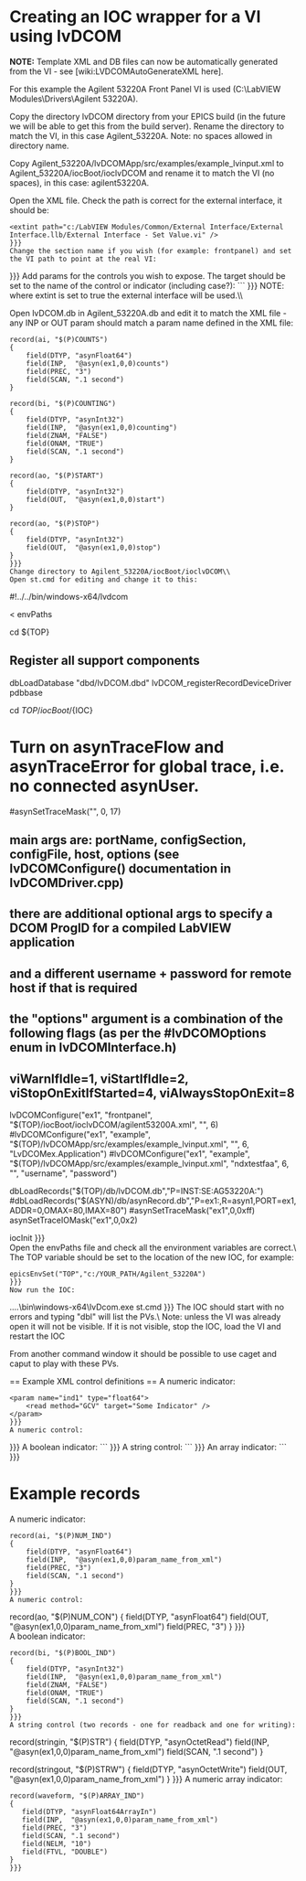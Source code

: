 # Creating an IOC wrapper for a VI using lvDCOM

**NOTE:** Template XML and DB files can now be automatically generated from the VI - see [wiki:LVDCOMAutoGenerateXML here].

For this example the Agilent 53220A Front Panel VI is used (C:\LabVIEW Modules\Drivers\Agilent 53220A).

Copy the directory lvDCOM directory from your EPICS build (in the future we will be able to get this from the build server).
Rename the directory to match the VI, in this case Agilent_53220A. Note: no spaces allowed in directory name.

Copy Agilent_53220A/lvDCOMApp/src/examples/example_lvinput.xml to Agilent_53220A/iocBoot/ioclvDCOM and rename it to match the VI (no spaces), in this case: agilent53220A.

Open the XML file.
Check the path is correct for the external interface, it should be:
```
<extint path="c:/LabVIEW Modules/Common/External Interface/External Interface.llb/External Interface - Set Value.vi" />
}}}
Change the section name if you wish (for example: frontpanel) and set the VI path to point at the real VI:
```    
<vi path="C:/LabVIEW Modules/Drivers/Agilent 53220A/Agilent 53220A - System Functions.llb/Agilent 53220A - Front Panel.vi"> 
}}}        
Add params for the controls you wish to expose. The target should be set to the name of the control or indicator (including case?):
```    
<param name="counts" type="float64"> 
    <read method="GCV" target="Counts" />  
</param>
	
<param name="counting" type="int32"> 
    <read method="GCV" target="Counting" />
</param>

<param name="start" type="int32"> 
    <read method="GCV" target="Start Counting" />  
    <set method="SCV" extint="true" target="Start Counting" /> 
</param>
      
<param name="stop" type="int32"> 
    <read method="GCV" target="Stop Counting" />  
    <set method="SCV" extint="true" target="Stop Counting" /> 
</param>
}}}   
NOTE: where extint is set to true the external interface will be used.\\
        
Open lvDCOM.db in Agilent_53220A.db and edit it to match the XML file - any INP or OUT param should match a param name defined in the XML file:
```
record(ai, "$(P)COUNTS")
{
    field(DTYP, "asynFloat64")
    field(INP,  "@asyn(ex1,0,0)counts")
    field(PREC, "3")
    field(SCAN, ".1 second")
}

record(bi, "$(P)COUNTING")
{
    field(DTYP, "asynInt32")
    field(INP,  "@asyn(ex1,0,0)counting")
    field(ZNAM, "FALSE")
    field(ONAM, "TRUE")
    field(SCAN, ".1 second")
}

record(ao, "$(P)START")
{
    field(DTYP, "asynInt32")
    field(OUT,  "@asyn(ex1,0,0)start")
}

record(ao, "$(P)STOP")
{
    field(DTYP, "asynInt32")
    field(OUT,  "@asyn(ex1,0,0)stop")
}
}}}
Change directory to Agilent_53220A/iocBoot/ioclvDCOM\\
Open st.cmd for editing and change it to this:
```
#!../../bin/windows-x64/lvdcom

< envPaths

cd ${TOP}

## Register all support components
dbLoadDatabase "dbd/lvDCOM.dbd"
lvDCOM_registerRecordDeviceDriver pdbbase

cd ${TOP}/iocBoot/${IOC}

# Turn on asynTraceFlow and asynTraceError for global trace, i.e. no connected asynUser.
#asynSetTraceMask("", 0, 17)

## main args are:  portName, configSection, configFile, host, options (see lvDCOMConfigure() documentation in lvDCOMDriver.cpp)
##
## there are additional optional args to specify a DCOM ProgID for a compiled LabVIEW application 
## and a different username + password for remote host if that is required 
##
## the "options" argument is a combination of the following flags (as per the #lvDCOMOptions enum in lvDCOMInterface.h)
##    viWarnIfIdle=1, viStartIfIdle=2, viStopOnExitIfStarted=4, viAlwaysStopOnExit=8
lvDCOMConfigure("ex1", "frontpanel", "$(TOP)/iocBoot/ioclvDCOM/agilent53200A.xml", "", 6)
#lvDCOMConfigure("ex1", "example", "$(TOP)/lvDCOMApp/src/examples/example_lvinput.xml", "", 6, "LvDCOMex.Application")
#lvDCOMConfigure("ex1", "example", "$(TOP)/lvDCOMApp/src/examples/example_lvinput.xml", "ndxtestfaa", 6, "", "username", "password")

dbLoadRecords("$(TOP)/db/lvDCOM.db","P=INST:SE:AG53220A:")
#dbLoadRecords("$(ASYN)/db/asynRecord.db","P=ex1:,R=asyn1,PORT=ex1,ADDR=0,OMAX=80,IMAX=80")
#asynSetTraceMask("ex1",0,0xff)
asynSetTraceIOMask("ex1",0,0x2)

iocInit
}}}    
Open the envPaths file and check all the environment variables are correct.\\ 
The TOP variable should be set to the location of the new IOC, for example: 
```
epicsEnvSet("TOP","c:/YOUR_PATH/Agilent_53220A")
}}}
Now run the IOC:
```
..\..\bin\windows-x64\lvDcom.exe st.cmd
}}}
The IOC should start with no errors and typing "dbl" will list the PVs.\\
Note: unless the VI was already open it will not be visible. If it is not visible, stop the IOC, load the VI and restart the IOC

From another command window it should be possible to use caget and caput to play with these PVs.

== Example XML control definitions ==
A numeric indicator:
```
<param name="ind1" type="float64"> 
    <read method="GCV" target="Some Indicator" />  
</param>
}}}            
A numeric control:
```
<param name="cont1" type="float64">
    <read target="Some Control" method="GCV"/>
    <set target="Some Control" method="SCV" extint="false"/>
</param>
}}}
A boolean indicator:
```
<param name="bool_ind" type="int32"> 
    <read method="GCV" target="Some boolean indicator" />
</param>
}}}          
A string control:
```
<param name="strcont1" type="string">
    <read target="Some String" method="GCV"/>
    <set target="Some String" method="SCV" extint="false"/>
</param>
}}}
An array indicator:
```     
<param name="arrayind1" type="float64array">
    <read target="Some Array" method="GCV"/>
</param>
}}}

# Example records
A numeric indicator:
```
record(ai, "$(P)NUM_IND")
{
    field(DTYP, "asynFloat64")
    field(INP,  "@asyn(ex1,0,0)param_name_from_xml")
    field(PREC, "3")
    field(SCAN, ".1 second")
}
}}}
A numeric control:
```
record(ao, "$(P)NUM_CON")
{
    field(DTYP, "asynFloat64")
    field(OUT,  "@asyn(ex1,0,0)param_name_from_xml")
    field(PREC, "3")
}
}}}    
A boolean indicator:
```
record(bi, "$(P)BOOL_IND")
{
    field(DTYP, "asynInt32")
    field(INP,  "@asyn(ex1,0,0)param_name_from_xml")
    field(ZNAM, "FALSE")
    field(ONAM, "TRUE")
    field(SCAN, ".1 second")
}
}}}        
A string control (two records - one for readback and one for writing):
```
record(stringin, "$(P)STR")
{
    field(DTYP, "asynOctetRead")
    field(INP,  "@asyn(ex1,0,0)param_name_from_xml")
    field(SCAN, ".1 second")
}

record(stringout, "$(P)STRW")
{
    field(DTYP, "asynOctetWrite")
    field(OUT,  "@asyn(ex1,0,0)param_name_from_xml")
}
}}}
A numeric array indicator:
```
record(waveform, "$(P)ARRAY_IND")
{
   field(DTYP, "asynFloat64ArrayIn")
   field(INP,  "@asyn(ex1,0,0)param_name_from_xml")
   field(PREC, "3")
   field(SCAN, ".1 second")
   field(NELM, "10")
   field(FTVL, "DOUBLE")
}
}}}